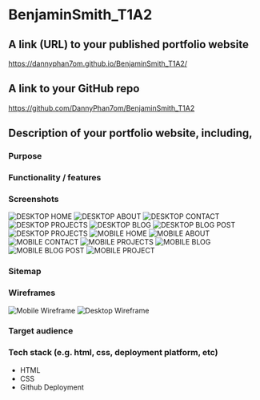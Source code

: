 # BenjaminSmith_T1A2

## A link (URL) to your published portfolio website
https://dannyphan7om.github.io/BenjaminSmith_T1A2/

## A link to your GitHub repo
https://github.com/DannyPhan7om/BenjaminSmith_T1A2

## Description of your portfolio website, including,

### Purpose
### Functionality / features
### Screenshots


![DESKTOP HOME](<Site Screenshots/DESKTOP/DESKTOP HOME.png>)
![DESKTOP ABOUT](<Site Screenshots/DESKTOP/DESKTOP ABOUT.png>)
![DESKTOP CONTACT](<Site Screenshots/DESKTOP/DESKTOP CONTACT.png>)
![DESKTOP PROJECTS](<Site Screenshots/DESKTOP/DESKTOP PROJECTS.png>)
![DESKTOP BLOG](<Site Screenshots/DESKTOP/DESKTOP BLOG.png>)
![DESKTOP BLOG POST](<Site Screenshots/DESKTOP/DESKTOP BLOG POST.png>)
![DESKTOP PROJECTS](<Site Screenshots/DESKTOP/DESKTOP PROJECTS.png>)
![MOBILE HOME](<Site Screenshots/MOBILE/MOBILE HOME.png>)
![MOBILE ABOUT](<Site Screenshots/MOBILE/MOBILE ABOUT.png>)
![MOBILE CONTACT](<Site Screenshots/MOBILE/MOBILE CONTACT.png>)
![MOBILE PROJECTS](<Site Screenshots/MOBILE/MOBILE PROJECTS.png>)
![MOBILE BLOG](<Site Screenshots/MOBILE/MOBILE BLOG.png>)
![MOBILE BLOG POST](<Site Screenshots/MOBILE/MOBILE BLOG POST.png>)
![MOBILE PROJECT](<Site Screenshots/MOBILE/MOBILE PROJECTS.png>)

### Sitemap


### Wireframes

![Mobile Wireframe](<Wireframes/Mobile Wireframe.png>)
![Desktop Wireframe](<Wireframes/Desktop Wireframe.png>)

### Target audience
### Tech stack (e.g. html, css, deployment platform, etc)
* HTML
* CSS
* Github Deployment